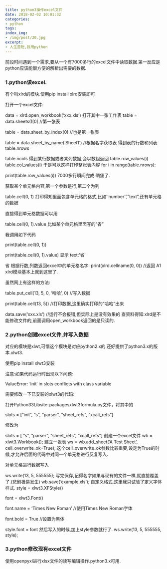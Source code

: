 ```yaml
---
title: python3操作excel文件
date: 2018-02-02 10:01:32
categories:
- python
tags:
index_img:
- /img/post/20.jpg
excerpt:
- 人生苦短,我用python
---
```

前段时间遇到一个需求,要从一个有7000多行的excel文件中读取数据.第一反应是python应该能很方便的解析出需要的数据.

### 1.python读excel.

有个叫xlrd的模块.使用pip install xlrd安装即可

打开一个excel文件:

data = xlrd.open_workbook(‘xxx.xls’)
打开其中一张工作表
table = data.sheets()[0] //第一张表

table = data.sheet_by_index(0) //也是第一张表

table = data.sheet_by_name(‘Sheet1’) //根据名字获取表
得到表的行数和列表
table.nrows

table.ncols
得到某行数据或者某列数据,会以数组返回
table.row_values(i)
table.col_values(i)
于是可以这样打印整张表内容
for i in range(table.nrows):

print(table.row_values(i))
7000多行瞬间完成.碉堡了.

获取某个单元格内容,第一个参数是行,第二个为列

table.cell(0, 1)
打印得知里面包含单元格的格式,比如’’number’’,”text”,还有单元格的数据

直接得到单元格数据可以用

table.cell(0, 1).value
比如某个单元格里面写的”省”

我调用如下代码

print(table.cell(0, 1))

print(table.cell(0, 1).value)
显示
text:’省’

省
根据行数,列数返回excel中的单元格名字:
print(xlrd.cellname(0, 0)) //返回 A1
xlrd模块基本上就到这里了.

虽然网上有这样的方法:

table.put_cell(13, 5, 0, ‘哈哈’, 0) //写入数据

print(table.cell(13, 5)) //打印数据,这里确实打印的”哈哈”出来

data.save(‘xxx.xls’) //运行不会报错,但实际上是没有效果的
查资料得知:xlrd是不能修改文件的,前面调用open_workbook返回的是只读的.

### 2.python创建excel文件,并写入数据
对应的模块是xlwt,可惜这个模块是对应python2.x的.还好提供了python3.x的版本.xlwt3.

使用pip install xlwt3安装

注意:如果代码运行时出现以下问题:

ValueError: ‘init‘ in slots conflicts with class variable

需要修改一下已安装的xlwt3的代码:

打开Python33Libsite-packagesxlwt3formula.py文件，将其中的

slots = [“init“, “s”, “parser”, “sheet_refs”, “xcall_refs”]

修改为

slots = [ “s”, “parser”, “sheet_refs”, “xcall_refs”]
创建一个excel文件
wb = xlwt3.Workbook();
建立一张表
ws = wb.add_sheet(‘A Test Sheet’, cell_overwrite_ok=True);
这个cell_overwrite_ok参数比较重要,设定为True的时候,才允许后面的代码中对同一个单元格进行反复写入.

对单元格进行数据写入

ws.write(13, 5, 555555);
写完保存,记得名字如果与现有的文件一样,就直接覆盖了.(悲剧极易发生)
wb.save(‘example.xls’);
自定义格式,这里我只试验了定义字体样式.
style = xlwt3.XFStyle()

font = xlwt3.Font()

font.name = ‘Times New Roman’ //使用Times New Roman字体

font.bold = True //设置为黑体

style.font = font
然后写入的时候,加上style参数就行了.
ws.write(13, 5, 555555, style);

### 3.python修改现有excel文件

使用openpyxl进行xlsx文件的读写编辑操作.python3.x可用.
